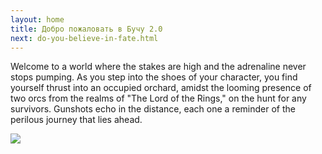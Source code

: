 ```yaml
---
layout: home
title: Добро пожаловать в Бучу 2.0
next: do-you-believe-in-fate.html
---
```


Welcome to a world where the stakes are high and the adrenaline never stops pumping. As you step into the shoes of your character, you find yourself thrust into an occupied orchard, amidst the looming presence of two orcs from the realms of "The Lord of the Rings," on the hunt for any survivors. Gunshots echo in the distance, each one a reminder of the perilous journey that lies ahead.

[![](https://thepiratecircus.com/Inquisition/indulgentia/oobo11.jpg)](https://moses.lamourism.com/shabbat/z.jpg)

